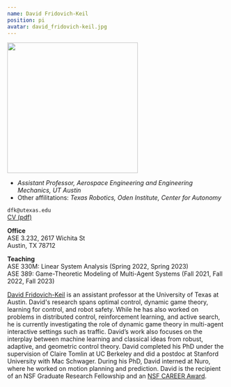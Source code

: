 ```yaml
---
name: David Fridovich-Keil
position: pi
avatar: david_fridovich-keil.jpg
---
```


<img width="300" src="{{site.baseurl}}/images/people/{{page.avatar}}" data-action="zoom">

- _Assistant Professor, Aerospace Engineering and Engineering Mechanics, UT Austin_<br>
- Other affilitations: _Texas Robotics, Oden Institute, Center for Autonomy_<br>

<i class="fa fa-envelope-o"></i> `dfk@utexas.edu`<br>
<i class="fa fa-newspaper-o"></i> [CV (pdf)](/documents/dfk_cv.pdf)

**Office**<br>
ASE 3.232, 2617 Wichita St<br>
Austin, TX 78712

**Teaching**<br>
ASE 330M: Linear System Analysis (Spring 2022, Spring 2023)<br>
ASE 389: Game-Theoretic Modeling of Multi-Agent Systems (Fall 2021, Fall 2022, Fall 2023)

[David Fridovich-Keil](https://dfridovi.github.io/) is an assistant professor at the University of Texas at Austin. David's research spans optimal control, dynamic game theory, learning for control, and robot safety. While he has also worked on problems in distributed control, reinforcement learning, and active search, he is currently investigating the role of dynamic game theory in multi-agent interactive settings such as traffic. David’s work also focuses on the interplay between machine learning and classical ideas from robust, adaptive, and geometric control theory. David completed his PhD under the supervision of Claire Tomlin at UC Berkeley and did a postdoc at Stanford University with Mac Schwager. During his PhD, David interned at Nuro, where he worked on motion planning and prediction. David is the recipient of an NSF Graduate Research Fellowship and an [NSF CAREER Award](https://clearoboticslab.github.io/CAREER/).
